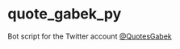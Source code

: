 quote_gabek_py
==============

Bot script for the Twitter account [@QuotesGabek](http://twitter.com/QuotesGabek)